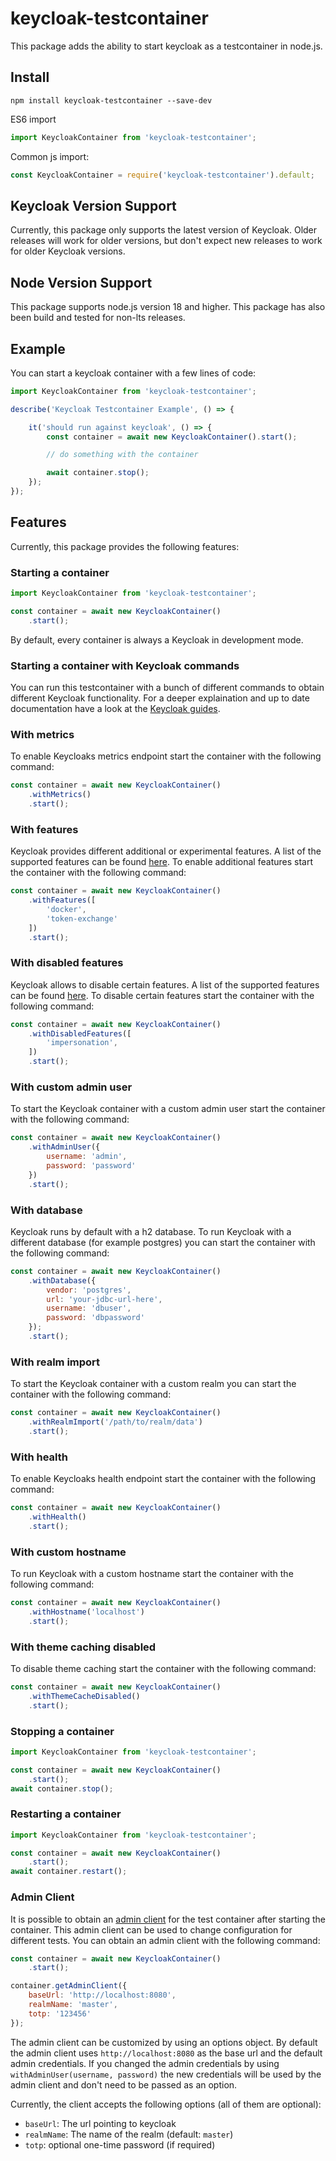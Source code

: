 # keycloak-testcontainer

This package adds the ability to start keycloak as a testcontainer in node.js.

## Install

```
npm install keycloak-testcontainer --save-dev
```

ES6 import
```js
import KeycloakContainer from 'keycloak-testcontainer';
```

Common js import:
```js
const KeycloakContainer = require('keycloak-testcontainer').default;
```

## Keycloak Version Support

Currently, this package only supports the latest version of Keycloak.
Older releases will work for older versions, but don't expect new releases to work
for older Keycloak versions.

## Node Version Support

This package supports node.js version 18 and higher. This package has also been build and tested for non-lts releases.

## Example

You can start a keycloak container with a few lines of code:

```js
import KeycloakContainer from 'keycloak-testcontainer';

describe('Keycloak Testcontainer Example', () => {

    it('should run against keycloak', () => {
        const container = await new KeycloakContainer().start();

        // do something with the container

        await container.stop();
    });
});
```

## Features

Currently, this package provides the following features:

### Starting a container

```js
import KeycloakContainer from 'keycloak-testcontainer';

const container = await new KeycloakContainer()
    .start();
```

By default, every container is always a Keycloak in development mode.

### Starting a container with Keycloak commands

You can run this testcontainer with a bunch of different commands to obtain different Keycloak functionality. For a deeper explaination and up to date documentation have a look at the [Keycloak guides](https://www.keycloak.org/guides).

### With metrics

To enable Keycloaks metrics endpoint start the container with the following command:

```js
const container = await new KeycloakContainer()
    .withMetrics()
    .start();
```

### With features

Keycloak provides different additional or experimental features. A list of the supported features can be found [here](https://www.keycloak.org/server/features#_supported_features). To enable additional features start the container with the following command:

```js
const container = await new KeycloakContainer()
    .withFeatures([
        'docker',
        'token-exchange'
    ])
    .start();
```

### With disabled features

Keycloak allows to disable certain features. A list of the supported features can be found [here](https://www.keycloak.org/server/features#_supported_features). To disable certain features start the container with the following command:

```js
const container = await new KeycloakContainer()
    .withDisabledFeatures([
        'impersonation',
    ])
    .start();
```

### With custom admin user

To start the Keycloak container with a custom admin user start the container with the following command:

```js
const container = await new KeycloakContainer()
    .withAdminUser({
        username: 'admin',
        password: 'password'
    })
    .start();
```

### With database

Keycloak runs by default with a h2 database. To run Keycloak with a different database (for example postgres) you can start the container with the following command:

```js
const container = await new KeycloakContainer()
    .withDatabase({
        vendor: 'postgres',
        url: 'your-jdbc-url-here',
        username: 'dbuser',
        password: 'dbpassword'
    });
    .start();
```

### With realm import

To start the Keycloak container with a custom realm you can start the container with the following command:

```js
const container = await new KeycloakContainer()
    .withRealmImport('/path/to/realm/data')
    .start();
```

### With health

To enable Keycloaks health endpoint start the container with the following command:

```js
const container = await new KeycloakContainer()
    .withHealth()
    .start();
```

### With custom hostname

To run Keycloak with a custom hostname start the container with the following command:

```js
const container = await new KeycloakContainer()
    .withHostname('localhost')
    .start();
```

### With theme caching disabled

To disable theme caching start the container with the following command:

```js
const container = await new KeycloakContainer()
    .withThemeCacheDisabled()
    .start();
```

### Stopping a container

```js
import KeycloakContainer from 'keycloak-testcontainer';

const container = await new KeycloakContainer()
    .start();
await container.stop();
```

### Restarting a container

```js
import KeycloakContainer from 'keycloak-testcontainer';

const container = await new KeycloakContainer()
    .start();
await container.restart();
```

### Admin Client

It is possible to obtain an [admin client](https://www.npmjs.com/package/@keycloak/keycloak-admin-client) for the test container after starting the container. This admin client can be used to change configuration for different tests. You can obtain an admin client with the following command:

```js
const container = await new KeycloakContainer()
    .start();

container.getAdminClient({
    baseUrl: 'http://localhost:8080',
    realmName: 'master',
    totp: '123456'
});
```

The admin client can be customized by using an options object. By default the admin client uses `http://localhost:8080` as the base url and the default admin credentials. If you changed the admin credentials by using `withAdminUser(username, password)` the new credentials will be used by the admin client and don't need to be passed as an option.

Currently, the client accepts the following options (all of them are optional):

* `baseUrl`: The url pointing to keycloak
* `realmName`: The name of the realm (default: `master`)
* `totp`: optional one-time password (if required)
